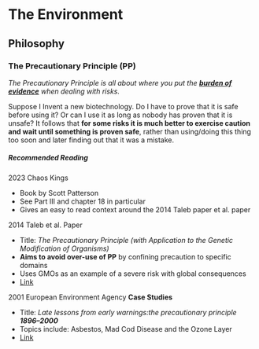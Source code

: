# The Environment
## Philosophy
### The Precautionary Principle (PP)
*The Precautionary Principle is all about where you put the [**burden of evidence**](https://en.wikipedia.org/wiki/Burden_of_proof_(law)) when dealing with risks.*

Suppose I Invent a new biotechnology. Do I have to prove that it is safe before using it? Or can I use it as long as nobody has proven that it is unsafe? It follows that **for some risks it is much better to exercise caution and wait until something is proven safe**, rather than using/doing this thing too soon and later finding out that it was a mistake.

##### Recommended Reading
2023 Chaos Kings
* Book by Scott Patterson
* See Part III and chapter 18 in particular
* Gives an easy to read context around the 2014 Taleb paper et al. paper

2014 Taleb et al. Paper
* Title: *The Precautionary Principle (with Application to the Genetic Modification of Organisms)*
* **Aims to avoid over-use of PP** by confining precaution to specific domains
* Uses GMOs as an example of a severe risk with global consequences
* [Link](https://arxiv.org/abs/1410.5787)

2001 European Environment Agency **Case Studies**
* Title: *Late lessons from early warnings:the precautionary principle **1896–2000***
* Topics include: Asbestos, Mad Cod Disease and the Ozone Layer
* [Link](https://www.eea.europa.eu/publications/environmental_issue_report_2001_22)

